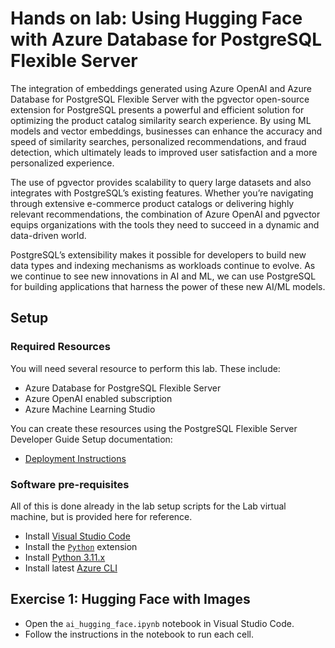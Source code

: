 # Hands on lab: Using Hugging Face with Azure Database for PostgreSQL Flexible Server

The integration of embeddings generated using Azure OpenAI and Azure Database for PostgreSQL Flexible Server with the pgvector open-source extension for PostgreSQL presents a powerful and efficient solution for optimizing the product catalog similarity search experience. By using ML models and vector embeddings, businesses can enhance the accuracy and speed of similarity searches, personalized recommendations, and fraud detection, which ultimately leads to improved user satisfaction and a more personalized experience.

The use of pgvector provides scalability to query large datasets and also integrates with PostgreSQL’s existing features. Whether you’re navigating through extensive e-commerce product catalogs or delivering highly relevant recommendations, the combination of Azure OpenAI and pgvector equips organizations with the tools they need to succeed in a dynamic and data-driven world.

PostgreSQL’s extensibility makes it possible for developers to build new data types and indexing mechanisms as workloads continue to evolve. As we continue to see new innovations in AI and ML, we can use PostgreSQL for building applications that harness the power of these new AI/ML models.

## Setup

### Required Resources

You will need several resource to perform this lab.  These include:

- Azure Database for PostgreSQL Flexible Server
- Azure OpenAI enabled subscription
- Azure Machine Learning Studio

You can create these resources using the PostgreSQL Flexible Server Developer Guide Setup documentation:

- [Deployment Instructions](../../../11_03_Setup/00_Template_Deployment_Instructions.md)

### Software pre-requisites

All of this is done already in the lab setup scripts for the Lab virtual machine, but is provided here for reference.

- Install [Visual Studio Code](https://code.visualstudio.com/download)
- Install the [`Python`](https://marketplace.visualstudio.com/items?itemName=ms-python.python) extension
- Install [Python 3.11.x](https://www.python.org/downloads/)
- Install latest [Azure CLI](https://learn.microsoft.com/en-us/cli/azure/install-azure-cli-windows?tabs=powershell)

## Exercise 1: Hugging Face with Images

- Open the `ai_hugging_face.ipynb` notebook in Visual Studio Code.
- Follow the instructions in the notebook to run each cell.

